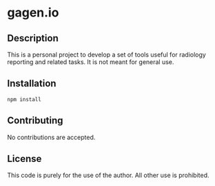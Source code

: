 # gagen.io

## Description
This is a personal project to develop a set of tools useful for radiology reporting and related tasks. It is not meant for general use.
## Installation
```npm install```
## Contributing
No contributions are accepted.
## License
This code is purely for the use of the author. All other use is prohibited.